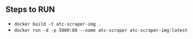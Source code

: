 ## Steps to RUN
- `docker build -t atc-scraper-img .`
- `docker run -d -p 5000:80 --name atc-scraper atc-scraper-img:latest`
